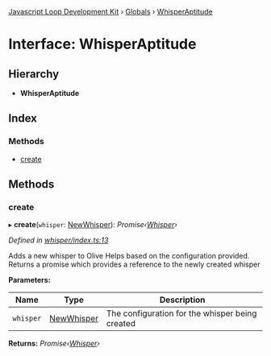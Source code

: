 [Javascript Loop Development Kit](../README.md) › [Globals](../globals.md) › [WhisperAptitude](whisperaptitude.md)

# Interface: WhisperAptitude

## Hierarchy

* **WhisperAptitude**

## Index

### Methods

* [create](whisperaptitude.md#create)

## Methods

###  create

▸ **create**(`whisper`: [NewWhisper](newwhisper.md)): *Promise‹[Whisper](whisper.md)›*

*Defined in [whisper/index.ts:13](https://github.com/open-olive/loop-development-kit/blob/ba5f0aac/ldk/javascript/src/whisper/index.ts#L13)*

Adds a new whisper to Olive Helps based on the configuration provided.
Returns a promise which provides a reference to the newly created whisper

**Parameters:**

Name | Type | Description |
------ | ------ | ------ |
`whisper` | [NewWhisper](newwhisper.md) | The configuration for the whisper being created  |

**Returns:** *Promise‹[Whisper](whisper.md)›*

